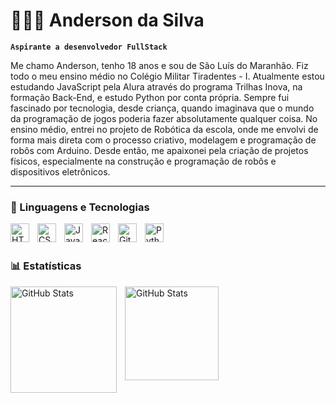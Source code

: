 # 👩🏻‍💻 Anderson da Silva

**`Aspirante a desenvolvedor FullStack`**

Me chamo Anderson, tenho 18 anos e sou de São Luís do Maranhão. Fiz todo o meu ensino médio no Colégio Militar Tiradentes - I. 
Atualmente estou estudando JavaScript pela Alura através do programa Trilhas Inova, na formação Back-End, e estudo Python por 
conta própria. Sempre fui fascinado por tecnologia, desde criança, quando imaginava que o mundo da programação de jogos poderia 
fazer absolutamente qualquer coisa. No ensino médio, entrei no projeto de Robótica da escola, onde me envolvi de forma mais 
direta com o processo criativo, modelagem e programação de robôs com Arduino. Desde então, me apaixonei pela criação de projetos 
físicos, especialmente na construção e programação de robôs e dispositivos eletrônicos.

---

### 🤖 Linguagens e Tecnologias
<img 
    align="left" 
    alt="HTML"
    title="HTML" 
    width="30px" 
    style="padding-right: 10px;" 
    src="https://cdn.jsdelivr.net/gh/devicons/devicon@latest/icons/html5/html5-original.svg" 
/>
<img 
    align="left" 
    alt="CSS" 
    title="CSS"
    width="30px" 
    style="padding-right: 10px;" 
    src="https://cdn.jsdelivr.net/gh/devicons/devicon@latest/icons/css3/css3-original.svg" 
/>
<img 
    align="left" 
    alt="JavaScript" 
    title="JavaScript"
    width="30px" 
    style="padding-right: 10px;" 
    src="https://cdn.jsdelivr.net/gh/devicons/devicon@latest/icons/javascript/javascript-original.svg" 
/>
<img 
    align="left" 
    alt="React"
    title="React" 
    width="30px" 
    style="padding-right: 10px;" 
    src="https://cdn.jsdelivr.net/gh/devicons/devicon@latest/icons/react/react-original.svg" 
/>
<img 
    align="left" 
    alt="Git" 
    title="Git"
    width="30px" 
    style="padding-right: 10px;" 
    src="https://cdn.jsdelivr.net/gh/devicons/devicon@latest/icons/git/git-original.svg" 
/>
<img 
    align="left" 
    alt="Python" 
    title="Python"
    width="30px" 
    style="padding-right: 10px;" 
    src="https://cdn.jsdelivr.net/gh/devicons/devicon@latest/icons/python/python-original.svg" 
/>

<br/>
<br/>

### 📊 Estatísticas

<p>
  <img 
    align="left" 
    alt="GitHub Stats" 
    height="170" 
    style="padding-right: 10px;" 
    src="https://github-readme-stats.vercel.app/api?username=Sllvalitz&show_icons=true&theme=tokyonight&include_all_commits=true&locale=pt-br" 
  />

<img 
      align="left" 
      alt="GitHub Stats" 
      height="150" 
      src="https://github-readme-stats.vercel.app/api/top-langs/?username=Sllvalitz&theme=tokyonight&layout=compact&custom_title=Tecnologias&langs_count=9" 
  />

</p>
